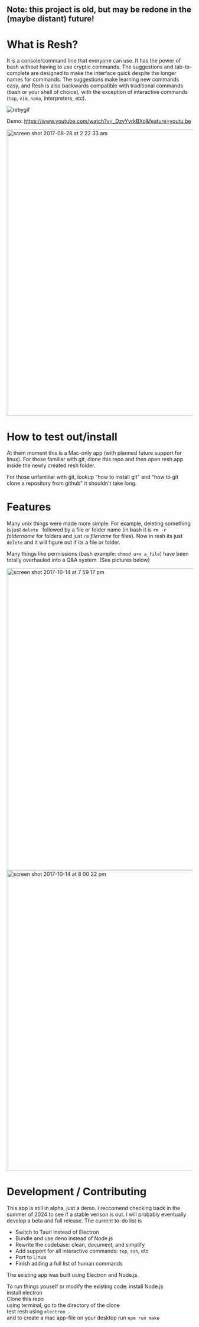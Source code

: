 ## Note: this project is old, but may be redone in the (maybe distant) future!

# What is Resh?
It is a console/command line that everyone can use. It has the power of bash without having to use cryptic commands. The suggestions and tab-to-complete are designed to make the interface quick despite the longer names for commands. The suggestions make learning new commands easy, and Resh is also backwards compatible with traditional commands (bash or your shell of choice), with the exception of interactive commands (`top`, `vim`, `nano`, interpreters, etc).

![rebygif](https://user-images.githubusercontent.com/17692058/29953404-8ec19c4c-8e95-11e7-8770-c628ee57dfe0.gif)

Demo: https://www.youtube.com/watch?v=_DzvYvrkBXo&feature=youtu.be

<img width="776" alt="screen shot 2017-08-28 at 2 22 33 am" src="https://user-images.githubusercontent.com/17692058/29763276-1ef8629c-8b98-11e7-9a9c-1154195a5f52.png">


# How to test out/install
At them moment this is a Mac-only app (with planned future support for linux). For those familiar with git, clone this repo and then open resh.app inside the newly created resh folder.

For those unfamiliar with git, lookup "how to install git" and "how to git clone a repository from github" it shouldn't take long.


# Features
Many unix things were made more simple. For example, deleting something is just `delete ` followed by a file or folder name (in bash it is `rm -r` *foldername* for folders and just `rm` *filename* for files). Now in resh its just `delete` and it will figure out if its a file or folder.

Many things like permissions (bash example: `chmod u+x a_file`) have been totally overhauled into a Q&A system. (See pictures below)

<img width="818" alt="screen shot 2017-10-14 at 7 59 17 pm" src="https://user-images.githubusercontent.com/17692058/31580593-3ebdad60-b11a-11e7-8bc9-78806039eb37.png">
<img width="815" alt="screen shot 2017-10-14 at 8 00 22 pm" src="https://user-images.githubusercontent.com/17692058/31580605-60274d4e-b11a-11e7-8001-77d2a3a7af8c.png">



# Development / Contributing

This app is still in alpha, just a demo. I reccomend checking back in the summer of 2024 to see if a stable verison is out. I will probably eventually develop a beta and full release. The current to-do list is
* Switch to Tauri instead of Electron
* Bundle and use deno instead of Node.js
* Rewrite the codebase: clean, document, and simplify
* Add support for all interactive commands: `top`, `ssh`, etc
* Port to Linux
* Finish adding a full list of human commands

The existing app was built using Electron and Node.js.

To run things youself or modify the existing code: 
    install Node.js <br>
    install electron <br>
    Clone this repo <br> 
    using terminal, go to the directory of the clone <br>
    test resh using `electron .` <br>
    and to create a mac app-file on your desktop run `npm run make`



